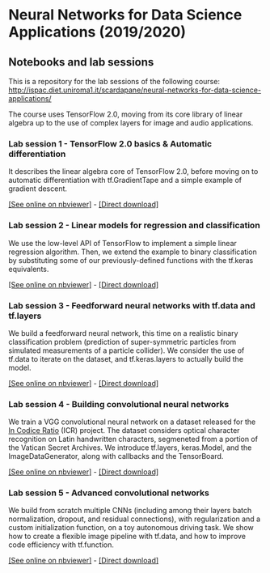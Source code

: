 # Neural Networks for Data Science Applications (2019/2020)
## Notebooks and lab sessions

This is a repository for the lab sessions of the following course:
http://ispac.diet.uniroma1.it/scardapane/neural-networks-for-data-science-applications/

The course uses TensorFlow 2.0, moving from its core library of linear algebra up to the use of complex layers for image and audio applications.

### Lab session 1 - TensorFlow 2.0 basics & Automatic differentiation

It describes the linear algebra core of TensorFlow 2.0, before moving on to automatic differentiation with tf.GradientTape and a simple example of gradient descent.

[[See online on nbviewer]](https://nbviewer.jupyter.org/github/sscardapane/neural-networks-for-data-science/blob/master/Notebook_1_Basics_and_automatic_differentiation.ipynb) - [[Direct download]](https://github.com/sscardapane/neural-networks-for-data-science/blob/master/Notebook_1_Basics_and_automatic_differentiation.ipynb)

### Lab session 2 - Linear models for regression and classification

We use the low-level API of TensorFlow to implement a simple linear regression algorithm. Then, we extend the example to binary classification by substituting some of our previously-defined functions with the tf.keras equivalents.

[[See online on nbviewer]](https://nbviewer.jupyter.org/github/sscardapane/neural-networks-for-data-science/blob/master/Notebook_2_Linear_models.ipynb) - [[Direct download]](https://github.com/sscardapane/neural-networks-for-data-science/blob/master/Notebook_2_Linear_models.ipynb)

### Lab session 3 - Feedforward neural networks with tf.data and tf.layers

We build a feedforward neural network, this time on a realistic binary classification problem (prediction of super-symmetric particles from simulated measurements of a particle collider). We consider the use of tf.data to iterate on the dataset, and tf.keras.layers to actually build the model.

[[See online on nbviewer]](https://nbviewer.jupyter.org/github/sscardapane/neural-networks-for-data-science/blob/master/Notebook_3_Feedforward_neural_networks.ipynb) - [[Direct download]](https://github.com/sscardapane/neural-networks-for-data-science/blob/master/Notebook_3_Feedforward_neural_networks.ipynb)

### Lab session 4 - Building convolutional neural networks

We train a VGG convolutional neural network on a dataset released for the [In Codice Ratio](http://www.inf.uniroma3.it/db/icr/) (ICR) project. The dataset considers optical character recognition on Latin handwritten characters, segmeneted from a portion of the Vatican Secret Archives. We introduce tf.layers, keras.Model, and the ImageDataGenerator, along with callbacks and the TensorBoard.

[[See online on nbviewer]](https://nbviewer.jupyter.org/github/sscardapane/neural-networks-for-data-science/blob/master/Notebook_4_Building_convolutional_neural_networks.ipynb) - [[Direct download]](https://github.com/sscardapane/neural-networks-for-data-science/blob/master/Notebook_4_Building_convolutional_neural_networks.ipynb)

### Lab session 5 - Advanced convolutional networks

We build from scratch multiple CNNs (including among their layers batch normalization, dropout, and residual connections), with regularization and a custom initialization function, on a toy autonomous driving task. We show how to create a flexible image pipeline with tf.data, and how to improve code efficiency with tf.function.

[[See online on nbviewer]](https://nbviewer.jupyter.org/github/sscardapane/neural-networks-for-data-science/blob/master/Notebook_5_CNNs_from_scratch.ipynb) - [[Direct download]](https://github.com/sscardapane/neural-networks-for-data-science/blob/master/Notebook_5_CNNs_from_scratch.ipynb)
